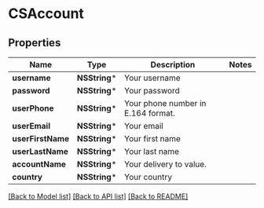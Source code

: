 # CSAccount

## Properties
Name | Type | Description | Notes
------------ | ------------- | ------------- | -------------
**username** | **NSString*** | Your username | 
**password** | **NSString*** | Your password | 
**userPhone** | **NSString*** | Your phone number in E.164 format. | 
**userEmail** | **NSString*** | Your email | 
**userFirstName** | **NSString*** | Your first name | 
**userLastName** | **NSString*** | Your last name | 
**accountName** | **NSString*** | Your delivery to value. | 
**country** | **NSString*** | Your country | 

[[Back to Model list]](../README.md#documentation-for-models) [[Back to API list]](../README.md#documentation-for-api-endpoints) [[Back to README]](../README.md)


